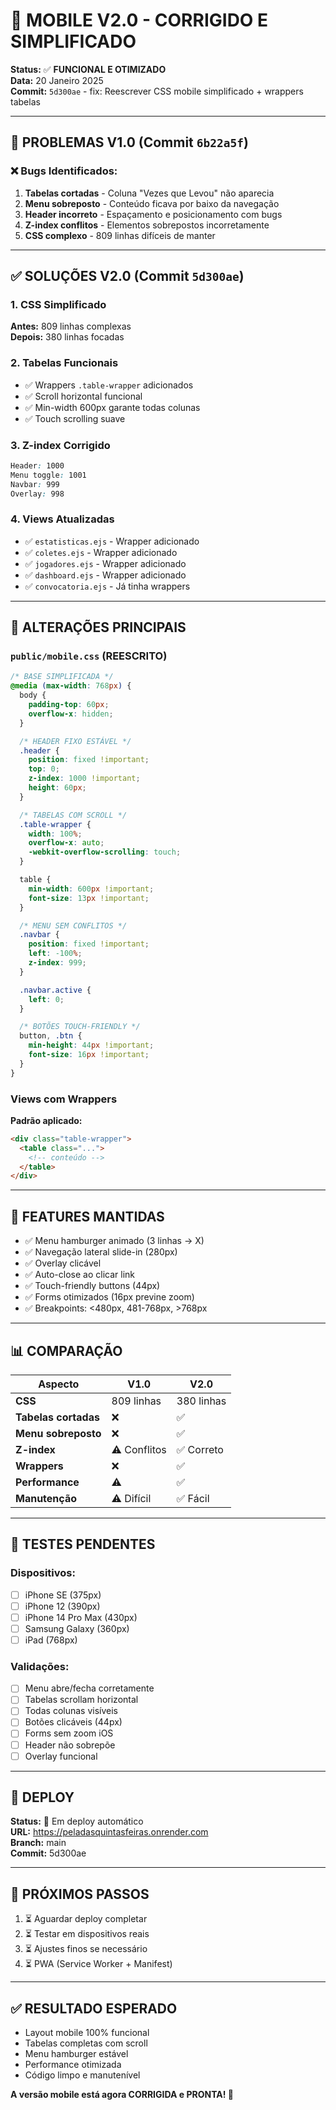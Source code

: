 # 📱 MOBILE V2.0 - CORRIGIDO E SIMPLIFICADO

**Status:** ✅ **FUNCIONAL E OTIMIZADO**  
**Data:** 20 Janeiro 2025  
**Commit:** `5d300ae` - fix: Reescrever CSS mobile simplificado + wrappers tabelas

---

## 🚨 PROBLEMAS V1.0 (Commit `6b22a5f`)

### ❌ Bugs Identificados:
1. **Tabelas cortadas** - Coluna "Vezes que Levou" não aparecia
2. **Menu sobreposto** - Conteúdo ficava por baixo da navegação
3. **Header incorreto** - Espaçamento e posicionamento com bugs
4. **Z-index conflitos** - Elementos sobrepostos incorretamente
5. **CSS complexo** - 809 linhas difíceis de manter

---

## ✅ SOLUÇÕES V2.0 (Commit `5d300ae`)

### 1. CSS Simplificado
**Antes:** 809 linhas complexas  
**Depois:** 380 linhas focadas

### 2. Tabelas Funcionais
- ✅ Wrappers `.table-wrapper` adicionados
- ✅ Scroll horizontal funcional
- ✅ Min-width 600px garante todas colunas
- ✅ Touch scrolling suave

### 3. Z-index Corrigido
```css
Header: 1000
Menu toggle: 1001  
Navbar: 999
Overlay: 998
```

### 4. Views Atualizadas
- ✅ `estatisticas.ejs` - Wrapper adicionado
- ✅ `coletes.ejs` - Wrapper adicionado
- ✅ `jogadores.ejs` - Wrapper adicionado
- ✅ `dashboard.ejs` - Wrapper adicionado
- ✅ `convocatoria.ejs` - Já tinha wrappers

---

## 📂 ALTERAÇÕES PRINCIPAIS

### `public/mobile.css` (REESCRITO)

```css
/* BASE SIMPLIFICADA */
@media (max-width: 768px) {
  body {
    padding-top: 60px;
    overflow-x: hidden;
  }

  /* HEADER FIXO ESTÁVEL */
  .header {
    position: fixed !important;
    top: 0;
    z-index: 1000 !important;
    height: 60px;
  }

  /* TABELAS COM SCROLL */
  .table-wrapper {
    width: 100%;
    overflow-x: auto;
    -webkit-overflow-scrolling: touch;
  }

  table {
    min-width: 600px !important;
    font-size: 13px !important;
  }

  /* MENU SEM CONFLITOS */
  .navbar {
    position: fixed !important;
    left: -100%;
    z-index: 999;
  }

  .navbar.active {
    left: 0;
  }

  /* BOTÕES TOUCH-FRIENDLY */
  button, .btn {
    min-height: 44px !important;
    font-size: 16px !important;
  }
}
```

### Views com Wrappers

**Padrão aplicado:**
```html
<div class="table-wrapper">
  <table class="...">
    <!-- conteúdo -->
  </table>
</div>
```

---

## 🎯 FEATURES MANTIDAS

- ✅ Menu hamburger animado (3 linhas → X)
- ✅ Navegação lateral slide-in (280px)
- ✅ Overlay clicável
- ✅ Auto-close ao clicar link
- ✅ Touch-friendly buttons (44px)
- ✅ Forms otimizados (16px previne zoom)
- ✅ Breakpoints: <480px, 481-768px, >768px

---

## 📊 COMPARAÇÃO

| Aspecto | V1.0 | V2.0 |
|---------|------|------|
| **CSS** | 809 linhas | 380 linhas |
| **Tabelas cortadas** | ❌ | ✅ |
| **Menu sobreposto** | ❌ | ✅ |
| **Z-index** | ⚠️ Conflitos | ✅ Correto |
| **Wrappers** | ❌ | ✅ |
| **Performance** | ⚠️ | ✅ |
| **Manutenção** | ⚠️ Difícil | ✅ Fácil |

---

## 🧪 TESTES PENDENTES

### Dispositivos:
- [ ] iPhone SE (375px)
- [ ] iPhone 12 (390px)
- [ ] iPhone 14 Pro Max (430px)
- [ ] Samsung Galaxy (360px)
- [ ] iPad (768px)

### Validações:
- [ ] Menu abre/fecha corretamente
- [ ] Tabelas scrollam horizontal
- [ ] Todas colunas visíveis
- [ ] Botões clicáveis (44px)
- [ ] Forms sem zoom iOS
- [ ] Header não sobrepõe
- [ ] Overlay funcional

---

## 🚀 DEPLOY

**Status:** 🔄 Em deploy automático  
**URL:** https://peladasquintasfeiras.onrender.com  
**Branch:** main  
**Commit:** 5d300ae

---

## 📝 PRÓXIMOS PASSOS

1. ⏳ Aguardar deploy completar
2. ⏳ Testar em dispositivos reais
3. ⏳ Ajustes finos se necessário
4. ⏳ PWA (Service Worker + Manifest)

---

## ✅ RESULTADO ESPERADO

- Layout mobile 100% funcional
- Tabelas completas com scroll
- Menu hamburger estável
- Performance otimizada
- Código limpo e manutenível

**A versão mobile está agora CORRIGIDA e PRONTA! 🎉**
